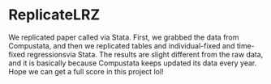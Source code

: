 # ReplicateLRZ
We replicated paper called  via Stata. First, we grabbed the data from Compustata, and then we replicated tables and individual-fixed and time-fixed regressionsvia Stata.
The results are slight different from the raw data, and it is basically because Compustata keeps updated its data every year.
Hope we can get a full score in this project lol!
